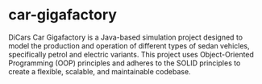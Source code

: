 # car-gigafactory
DiCars Car Gigafactory is a Java-based simulation project designed to model the production and operation of different types of sedan vehicles, specifically petrol and electric variants. This project uses Object-Oriented Programming (OOP) principles and adheres to the SOLID principles to create a flexible, scalable, and maintainable codebase.
